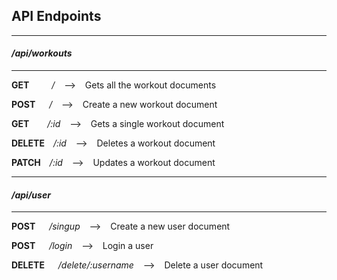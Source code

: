 ## API Endpoints

---

#### **_/api/workouts_**

---

**GET** &emsp;&emsp; _/_ &ensp; --> &ensp; Gets all the workout documents

**POST** &emsp; _/_ &ensp; --> &ensp; Create a new workout document

**GET** &emsp; &ensp;_/:id_ &ensp; --> &ensp; Gets a single workout document

**DELETE**&emsp;_/:id_ &ensp; --> &ensp; Deletes a workout document

**PATCH**&emsp;_/:id_ &ensp; --> &ensp; Updates a workout document

---

#### **_/api/user_**

---

**POST** &emsp; _/singup_ &ensp; --> &ensp; Create a new user document

**POST** &emsp; _/login_ &ensp; --> &ensp; Login a user

**DELETE** &emsp; _/delete/:username_ &ensp; --> &ensp; Delete a user document
